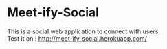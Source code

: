 # Meet-ify-Social
This is a social web application to connect with users.<br/>
Test it on : http://meet-ify-social.herokuapp.com/
